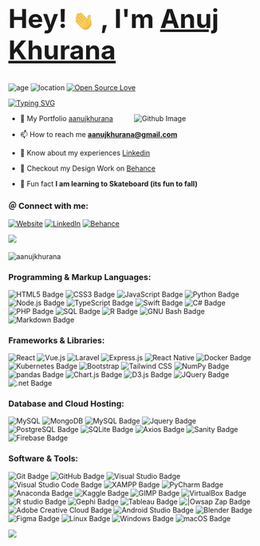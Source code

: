 <h1 style="font-size: 3.25rem; font-weight: bold;">
    Hey! <img src="/wave.gif" width="42px" style="vertical-align: middle;">
    , I'm <a href="https://aanujkhurana.github.io" target="_blank" rel="noreferrer">Anuj Khurana</a>
</h1>

![age](https://img.shields.io/badge/age-26-red)
![location](https://img.shields.io/badge/location-Queensland,Au-Blue)
[![Open Source Love](https://badges.frapsoft.com/os/v1/open-source.svg?v=103)](https://github.com/ellerbrock/open-source-badges/)

[![Typing SVG](https://readme-typing-svg.demolab.com?font=sans-serif&weight=800&size=21&duration=1000&pause=900&color=F76262&multiline=true&random=false&height=30&lines=Full+Stack+Developer)](https://git.io/typing-svg)

<img width="50%" align="right" alt="Github Image" src="https://raw.githubusercontent.com/onimur/.github/master/.resources/git-header.svg" />

- 🌈  My Portfolio [aanujkhurana](https://aanujkhurana.github.io)

- 📫 How to reach me **aanujkhurana@gmail.com**

- 📄 Know about my experiences [Linkedin](https://www.linkedin.com/in/aanujkhurana/)

- 🎨 Checkout my Design Work on [Behance](https://www.behance.net/aanujkhurana)

- 🌱 Fun fact **I am learning to Skateboard (its fun to fall)**

<h3 align="left">＠ Connect with me:</h3>
<p align="left">

 [![Website](https://img.shields.io/badge/Website-%23000000.svg?logo=web&logoColor=white)](https://aanujkhurana.github.io)
 [![LinkedIn](https://img.shields.io/badge/LinkedIn-%230077B5.svg?logo=linkedin&logoColor=white)](https://linkedin.com/in/aanujkhurana)
 [![Behance](https://custom-icon-badges.demolab.com/badge/-Behance-0053F2.svg?logo=behance&logoColor=white)](https://www.behance.net/aanujkhurana)
<br />

<div align="center">
</div>
<!-- LINE -->
<img src="https://user-images.githubusercontent.com/73097560/115834477-dbab4500-a447-11eb-908a-139a6edaec5c.gif">
<!-- LANG CARD -->

<p><img align="center" src="https://github-readme-stats.vercel.app/api/top-langs?username=aanujkhurana&show_icons=true&locale=en&layout=compact&theme=transparent" alt="aanujkhurana" /></p>

<!-- TAGS -->
<h3 align="left">Programming & Markup Languages: </h3>

![HTML5 Badge](https://img.shields.io/badge/HTML-E34F26.svg?logo=html5&logoColor=white)
![CSS3 Badge](https://img.shields.io/badge/CSS-1572B6.svg?logo=css3&logoColor=white)
![JavaScript Badge](https://img.shields.io/badge/JavaScript-yellow.svg?logo=javascript&logoColor=white)
![Python Badge](https://img.shields.io/badge/Python-3776AB?logo=python&logoColor=fff&style=plastic)
![Node.js Badge](https://img.shields.io/badge/Node.js-393?logo=nodedotjs&logoColor=fff&style=plastic)
![TypeScript Badge](https://img.shields.io/badge/TypeScript-007ACC?logo=typescript&logoColor=fff&style=plastic)
![Swift Badge](https://img.shields.io/badge/Swift-FA7343?logo=swift&logoColor=fff&style=plastic)
![C# Badge](https://custom-icon-badges.demolab.com/badge/C%23-68217A.svg?logo=cs2&logoColor=white)
![PHP Badge](https://img.shields.io/badge/PHP-777BB4.svg?logo=php&logoColor=white)
![SQL Badge](https://custom-icon-badges.demolab.com/badge/SQL-025E8C.svg?logo=database&logoColor=white)
![R Badge](https://img.shields.io/badge/R-276DC3?logo=r&logoColor=fff&style=plastic)
![GNU Bash Badge](https://img.shields.io/badge/GNU%20Bash-4EAA25?logo=gnubash&logoColor=fff&style=plastic)
![Markdown Badge](https://img.shields.io/badge/Markdown-000?logo=markdown&logoColor=fff&style=plastic)

<h3 align="left">Frameworks & Libraries: </h3>

![React](https://img.shields.io/badge/react-%2320232a.svg?style=flat&logo=react&logoColor=%2361DAFB)
![Vue.js](https://img.shields.io/badge/vuejs-%2335495e.svg?style=flat&logo=vue.js&logoColor=%2361DAFB)
![Laravel](https://img.shields.io/badge/laravel-%23FF2D20.svg?style=flat&logo=laravel&logoColor=white)
![Express.js](https://img.shields.io/badge/express.js-%23404d59.svg?style=flat&logo=express&logoColor=%2361DAFB)
![React Native](https://img.shields.io/badge/react_native-%2320232a.svg?style=flat&logo=react&logoColor=%2361DAFB)
![Docker Badge](https://img.shields.io/badge/Docker-2496ED?logo=docker&logoColor=fff&style=plastic)
![Kubernetes Badge](https://img.shields.io/badge/Kubernetes-326CE5?logo=kubernetes&logoColor=fff&style=plastic)
![Bootstrap](https://img.shields.io/badge/bootstrap-%23563D7C.svg?style=flat&logo=bootstrap&logoColor=white)
![Tailwind CSS](https://img.shields.io/badge/tailwindcss-%2338B2AC.svg?style=flat&logo=tailwind-css&logoColor=white)
![NumPy Badge](https://img.shields.io/badge/NumPy-013243?logo=numpy&logoColor=fff&style=plastic)
![pandas Badge](https://img.shields.io/badge/pandas-150458?logo=pandas&logoColor=fff&style=plastic)
![Chart.js Badge](https://img.shields.io/badge/Chart.js-FF6384?logo=chartdotjs&logoColor=fff&style=plastic)
![D3.js Badge](https://img.shields.io/badge/D3.js-F9A03C?logo=d3dotjs&logoColor=fff&style=plastic)
![JQuery Badge](https://img.shields.io/badge/jQuery-0769AD?logo=jquery&logoColor=fff&style=plastic)
![.net Badge](https://img.shields.io/badge/.NET-512BD4?logo=dotnet&logoColor=fff&style=plastic)

<h3 align="left">Database and Cloud Hosting: </h3>

![MySQL](https://img.shields.io/badge/mysql-%2300f.svg?style=flat&logo=mysql&logoColor=white)
![MongoDB](https://img.shields.io/badge/MongoDB-%234ea94b.svg?style=flat&logo=mongodb&logoColor=white)
![MySQL Badge](https://img.shields.io/badge/MySQL-4479A1?logo=mysql&logoColor=fff&style=plastic)
![Jquery Badge](https://img.shields.io/badge/JQuery-0769AD?logo=jquery&logoColor=fff&style=plastic)
![PostgreSQL Badge](https://img.shields.io/badge/PostgreSQL-4169E1?logo=postgresql&logoColor=fff&style=plastic)
![SQLite Badge](https://img.shields.io/badge/SQLite-003B57?logo=sqlite&logoColor=fff&style=plastic)
![Axios Badge](https://img.shields.io/badge/Axios-5A2D81?logo=axios&logoColor=fff&style=plastic)
![Sanity Badge](https://img.shields.io/badge/Sanity-333?logo=sanity&logoColor=fff&style=plastic)
![Firebase Badge](https://img.shields.io/badge/Firebase-FFCA28?logo=firebase&logoColor=fff&style=plastic)

<h3 align="left">Software & Tools: </h3>

![Git Badge](https://img.shields.io/badge/Git-F05032?logo=git&logoColor=fff&style=plastic)
![GitHub Badge](https://img.shields.io/badge/GitHub-181717?logo=github&logoColor=fff&style=plastic)
![Visual Studio Badge](https://img.shields.io/badge/Visual%20Studio-5C2D91?logo=visualstudio&logoColor=fff&style=plastic)
![Visual Studio Code Badge](https://img.shields.io/badge/Visual%20Studio%20Code-007ACC?logo=visualstudiocode&logoColor=fff&style=plastic)
![XAMPP Badge](https://img.shields.io/badge/XAMPP-FB7B1F?logo=xampp&logoColor=fff&style=plastic)
![PyCharm Badge](https://img.shields.io/badge/PyCharm-000?logo=pycharm&logoColor=fff&style=plastic)
![Anaconda Badge](https://img.shields.io/badge/Anaconda-44A833?logo=anaconda&logoColor=fff&style=plastic)
![Kaggle Badge](https://img.shields.io/badge/Kaggle-20BEFF?logo=kaggle&logoColor=fff&style=plastic)
![GIMP Badge](https://img.shields.io/badge/GIMP-5C5543?logo=gimp&logoColor=fff&style=plastic)
![VirtualBox Badge](https://img.shields.io/badge/VirtualBox-183A61?logo=virtualbox&logoColor=fff&style=plastic)
![R studio Badge](https://img.shields.io/badge/RStudio-75AADB?logo=rstudio&logoColor=fff&style=plastic)
![Gephi Badge](https://img.shields.io/badge/Gephi-FF0000?logo=gephi&logoColor=fff&style=plastic)
![Tableau Badge](https://img.shields.io/badge/Tableau-E97627?logo=tableau&logoColor=fff&style=plastic)
![|Owsap Zap Badge](https://img.shields.io/badge/Owasp%20Zap-2E2E2E?logo=owaspzap&logoColor=fff&style=plastic)
![Adobe Creative Cloud Badge](https://img.shields.io/badge/Adobe%20Creative%20Cloud-FF0000?logo=adobecreativecloud&logoColor=fff&style=plastic)
![Android Studio Badge](https://img.shields.io/badge/Android%20Studio-3DDC84?logo=androidstudio&logoColor=fff&style=plastic)
![Blender Badge](https://img.shields.io/badge/Blender-F5792A?logo=blender&logoColor=fff&style=plastic)
![Figma Badge](https://img.shields.io/badge/Figma-F24E1E?logo=figma&logoColor=fff&style=plastic)
![Linux Badge](https://img.shields.io/badge/Linux-FCC624?logo=linux&logoColor=000&style=plastic)
![Windows Badge](https://img.shields.io/badge/Windows-0078D4?logo=windows&logoColor=fff&style=plastic)
![macOS Badge](https://img.shields.io/badge/macOS-000?logo=macos&logoColor=fff&style=plastic)

<img src="https://raw.githubusercontent.com/Trilokia/Trilokia/379277808c61ef204768a61bbc5d25bc7798ccf1/bottom_header.svg" />
